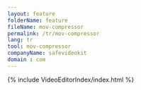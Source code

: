 ```yaml
---
layout: feature
folderName: feature
fileName: mov-compressor
permalink: /tr/mov-compressor
lang: tr
tool: mov-compressor
companyName: safevideokit
domain : com
---
```


{% include VideoEditorIndex/index.html %}

   